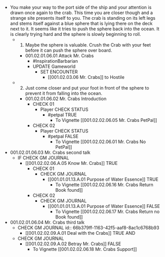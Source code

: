 - You make your way to the port side of the ship and your attention is drawn once again to the crab. This time you are closer though and a strange site presents itself to you. The crab is standing on its left legs and stems itself against a blue sphere that is lying there on the deck next to it. It seems like it tries to push the sphere back into the ocean. It is clearly trying hard and the sphere is slowly beginning to roll.
	- 1. Maybe the sphere is valuable. Crush the Crab with your feet before it can push the sphere over board.
		- 001.02.01.06.01 Attack Mr. Crabs
			- #InspirationBarbarian
			- UPDATE Gameworld
				- SET ENCOUNTER
					- [[001.02.03.06 Mr. Crabs]] to Hostile
	- 2. Just come closer and put your foot in front of the sphere to prevent it from falling into the ocean.
		- 001.02.01.06.02 Mr. Crabs Introduction
			- CHECK 01
				- Player CHECK STATUS
					- #petpal TRUE
						- To Vignette [[001.02.02.06.05 Mr. Crabs PetPal]]
			- CHECK 02
				- Player CHECK STATUS
					- #petpal FALSE
						- To Vignette [[001.02.02.06.01 Mr. Crabs No PetPal]]
- 001.02.01.06.03 Mr. Crabs second talk
	- IF CHECK GM JOURNAL
		- [[001.02.02.06.A.05 Know Mr. Crabs]] TRUE
			- CHECK 01
				- CHECK GM JOURNAL
					- [[001.01.01.13.A.01 Purpose of Water Essence]] TRUE
						- To Vignette [[001.02.02.06.16 Mr. Crabs Return Book found]]
			- CHECK 02
				- CHECK GM JOURNAL
					- [[001.01.01.13.A.01 Purpose of Water Essence]] FALSE
						- To Vignette [[001.02.02.06.17 Mr. Crabs Return no Book found]]
- 001.02.01.06.04 Mr. Crabs third talk
	- CHECK GM JOURNAL
	  id:: 66b379ff-1163-42f5-aaf8-8ac1c6768b93
		- [[001.02.02.09.A.01 Deal with the Crabs]] TRUE AND
	- CHECK GM JOURNAL
		- [[001.02.02.09.A.02 Betray Mr. Crabs]] FALSE
			- To Vignette [[001.02.02.06.18 Mr. Crabs Support]]